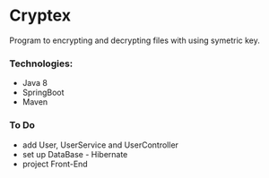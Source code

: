 # Cryptex
Program to encrypting and decrypting files with using symetric key.

### Technologies:
- Java 8
- SpringBoot
- Maven

### To Do
- add User, UserService and UserController
- set up DataBase - Hibernate
- project Front-End

